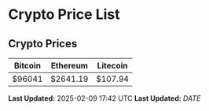 # Crypto Price List

## Crypto Prices
| Bitcoin | Ethereum | Litecoin |
| ------- | -------- | -------- |
| $96041 | $2641.19 | $107.94 |
**Last Updated:** 2025-02-09 17:42 UTC
**Last Updated:** $DATE$
